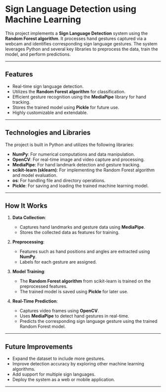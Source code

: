 # Sign Language Detection using Machine Learning

This project implements a **Sign Language Detection** system using the **Random Forest algorithm**. It processes hand gestures captured via a webcam and identifies corresponding sign language gestures. The system leverages Python and several key libraries to preprocess the data, train the model, and perform predictions.

---

## Features
- Real-time sign language detection.
- Utilizes the **Random Forest algorithm** for classification.
- Efficient gesture recognition using the **MediaPipe** library for hand tracking.
- Stores the trained model using **Pickle** for future use.
- Highly customizable and extendable.

---

## Technologies and Libraries
The project is built in Python and utilizes the following libraries:
- **NumPy**: For numerical computations and data manipulation.
- **OpenCV**: For real-time image and video capture and processing.
- **MediaPipe**: For hand landmark detection and gesture tracking.
- **scikit-learn (sklearn)**: For implementing the Random Forest algorithm and model evaluation.
- **os**: For handling file and directory operations.
- **Pickle**: For saving and loading the trained machine learning model.





---

## How It Works

1. **Data Collection**: 
   - Captures hand landmarks and gesture data using **MediaPipe**.
   - Stores the collected data as features for training.

2. **Preprocessing**: 
   - Features such as hand positions and angles are extracted using **NumPy**.
   - Labels for each gesture are assigned.

3. **Model Training**: 
   - The **Random Forest algorithm** from scikit-learn is trained on the preprocessed features.
   - The trained model is saved using **Pickle** for later use.

4. **Real-Time Prediction**:
   - Captures video frames using **OpenCV**.
   - Uses **MediaPipe** to detect hand gestures in real-time.
   - Predicts the corresponding sign language gesture using the trained Random Forest model.

---




## Future Improvements
- Expand the dataset to include more gestures.
- Improve detection accuracy by exploring other machine learning algorithms.
- Add support for multiple sign languages.
- Deploy the system as a web or mobile application.

---



